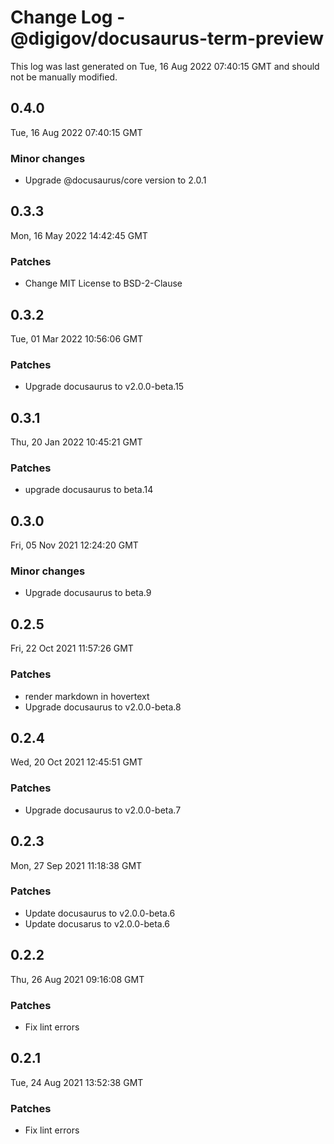 # Change Log - @digigov/docusaurus-term-preview

This log was last generated on Tue, 16 Aug 2022 07:40:15 GMT and should not be manually modified.

## 0.4.0
Tue, 16 Aug 2022 07:40:15 GMT

### Minor changes

- Upgrade @docusaurus/core version to 2.0.1

## 0.3.3
Mon, 16 May 2022 14:42:45 GMT

### Patches

- Change MIT License to BSD-2-Clause

## 0.3.2
Tue, 01 Mar 2022 10:56:06 GMT

### Patches

- Upgrade docusaurus to v2.0.0-beta.15

## 0.3.1
Thu, 20 Jan 2022 10:45:21 GMT

### Patches

- upgrade docusaurus to beta.14

## 0.3.0
Fri, 05 Nov 2021 12:24:20 GMT

### Minor changes

- Upgrade docusaurus to beta.9

## 0.2.5
Fri, 22 Oct 2021 11:57:26 GMT

### Patches

- render markdown in hovertext
- Upgrade docusaurus to v2.0.0-beta.8

## 0.2.4
Wed, 20 Oct 2021 12:45:51 GMT

### Patches

- Upgrade docusaurus to v2.0.0-beta.7

## 0.2.3
Mon, 27 Sep 2021 11:18:38 GMT

### Patches

- Update docusaurus to v2.0.0-beta.6
- Update docusarus to v2.0.0-beta.6

## 0.2.2
Thu, 26 Aug 2021 09:16:08 GMT

### Patches

- Fix lint errors

## 0.2.1
Tue, 24 Aug 2021 13:52:38 GMT

### Patches

- Fix lint errors

